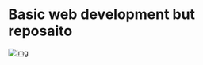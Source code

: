 # Basic web development but reposaito


<a href="https://youtu.be/5OITwUu375s?t=30">![img](https://i.ytimg.com/vi/ambu5lMwOZs/hqdefault.jpg)</a>
